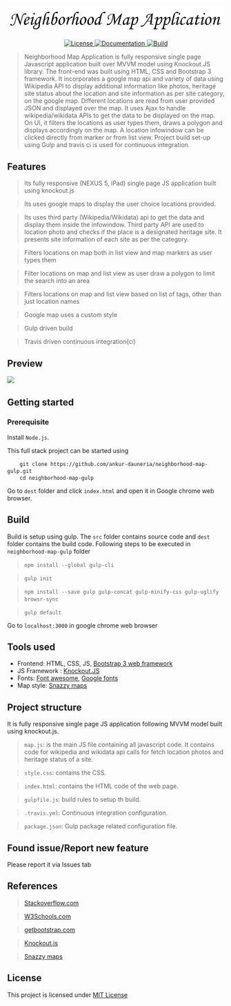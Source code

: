 <link href="https://fonts.googleapis.com/css?family=Playball" rel="stylesheet">

<p align="center">
  <a href="#"><img src="title.png"></a>
</p>
<p align="center">
  <a href="https://opensource.org/licenses/MIT" target="_blank">
    <img src="https://img.shields.io/badge/License-MIT-green.svg" alt="License">
  </a>
  <a href="#" target="_blank">
    <img src="https://img.shields.io/badge/documentation-complete-green.svg" alt="Documentation">
  </a>
  <a href="https://travis-ci.org/ankur-dauneria/neighborhood-map-gulp" target="_blank">
    <img src="https://travis-ci.org/ankur-dauneria/neighborhood-map-gulp.svg?branch=master" alt="Build">
  </a>
</p>

> Neighborhood Map Application is fully responsive single page Javascript application built over MVVM model using Knockout.JS library. The front-end was built using HTML, CSS and Bootstrap 3 framework. It incorporates a google map api and variety of data using Wikipedia API to display additional information like photos, heritage site status about the location and site information as per site category, on the google map. Different locations are read from user provided JSON and displayed over the map. It uses Ajax to handle wikipedia/wikidata APIs to get the data to be displayed on the map. On UI, it filters the locations as user types them, draws a polygon and displays accordingly on the map. A location infowindow can be clicked directly from marker or from list view. Project build set-up using Gulp and travis ci is used for continuous integration.

## Features

> Its fully responsive (NEXUS 5, iPad) single page JS application built using knockout.js

> Its uses google maps to display the user choice locations provided.

> Its uses third party (Wikipedia/Wikidata) api to get the data and display them inside the infowindow. Third party API are used to location photo and checks if the place is a designated heritage site. It presents site information of each site as per the category.

> Filters locations on map both in list view and map markers as user types them

> Filter locations on map and list view as user draw a polygon to limit the search into an area

> Filters locations on map and list view based on list of tags, other than just location names

> Google map uses a custom style

> Gulp driven build

> Travis driven continuous integration(ci)

## Preview

<img src="preview_nm.gif" height="600"/>


## Getting started

### Prerequisite

Install `Node.js`.

This full stack project can be started using

```
    git clone https://github.com/ankur-dauneria/neighborhood-map-gulp.git
    cd neighborhood-map-gulp

```

Go to `dest` folder and click `index.html` and open it in Google chrome web browser.

## Build

Build is setup using gulp. The `src` folder contains source code and `dest` folder contains the build code.
Following steps to be executed in `neighborhood-map-gulp` folder

> `npm install --global gulp-cli`

> `gulp init`

> `npm install --save gulp gulp-concat gulp-minify-css gulp-uglify browsr-sync`

> `gulp default`


Go to `localhost:3000` in google chrome web browser

## Tools used

* Frontend: HTML, CSS, JS, [Bootstrap 3 web framework](https://getbootstrap.com/)
* JS Framework : [Knockout.JS](http://knockoutjs.com/)
* Fonts: [Font awesome](http://fontawesome.io/), [Google fonts](https://fonts.google.com/)
* Map style: [Snazzy maps](https://snazzymaps.com/)


## Project structure

It is fully responsive single page JS application following MVVM model built using knockout.js.

> `map.js`: is the main JS file containing all javascript code. It contains code for wikipedia and wikidata api calls for fetch location photos and heritage status of a site.

> `style.css`: contains the CSS.

> `index.html`: contains the HTML code of the web page.

> `gulpfile.js`: build rules to setup th build.

> `.travis.yml`: Continuous integration configuration.

> `package.json`: Gulp package related configuration file.

## Found issue/Report new feature

Please report it via Issues tab

## References

> [Stackoverflow.com](https://Stackoverflow.com)

> [W3Schools.com](https://W3Schools.com)

> [getbootstrap.com](https://getbootstrap.com/)

> [Knockout.js](http://knockoutjs.com/)

> [Snazzy maps](https://snazzymaps.com/)

## License

This project is licensed under [MIT License](license.md)